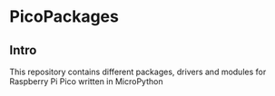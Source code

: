 # PicoPackages
## Intro
This repository contains different packages, drivers and modules for Raspberry Pi Pico written in MicroPython
